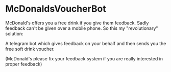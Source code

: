 # McDonaldsVoucherBot

McDonald's offers you a free drink if you give them feedback.
Sadly feedback can't be given over a mobile phone. 
So this my "revolutionary" solution:

A telegram bot which gives feedback on your behalf and then sends you the free soft drink voucher.

(McDonald's please fix your feedback system if you are really interested in proper feedback)
